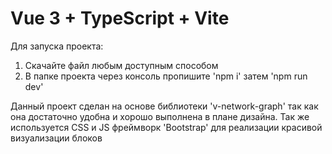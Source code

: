 # Vue 3 + TypeScript + Vite

Для запуска проекта:
1) Скачайте файл любым доступным способом
2) В папке проекта через консоль пропишите 'npm i' затем 'npm run dev'

Данный проект сделан на основе библиотеки 'v-network-graph' так как она достаточно удобна и хорошо выполнена в плане дизайна.
Так же используется CSS и JS фреймворк 'Bootstrap' для реализации красивой визуализации блоков